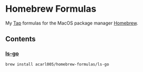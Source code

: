 Homebrew Formulas
=================

My [Tap](https://docs.brew.sh/Taps) formulas for the MacOS package manager [Homebrew](https://brew.sh/).


## Contents

### [ls-go](https://github.com/acarl005/ls-go)

```sh
brew install acarl005/homebrew-formulas/ls-go
```

